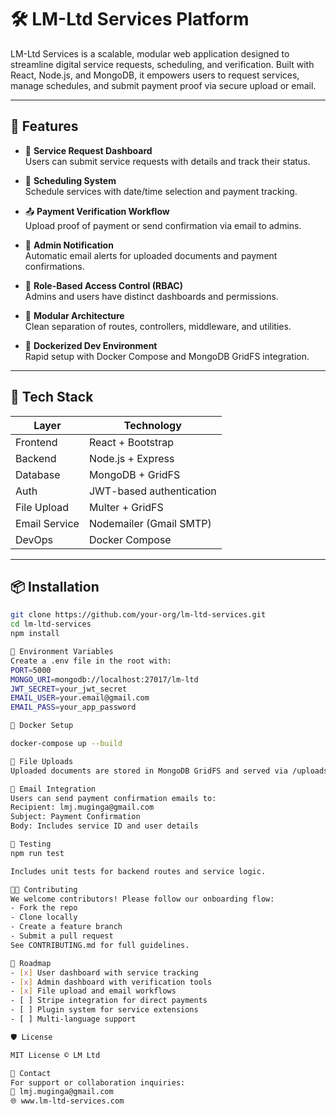 # 🛠️ LM-Ltd Services Platform

LM-Ltd Services is a scalable, modular web application designed to streamline digital service requests, scheduling, and verification. Built with React, Node.js, and MongoDB, it empowers users to request services, manage schedules, and submit payment proof via secure upload or email.

---

## 🚀 Features

- 🧾 **Service Request Dashboard**  
  Users can submit service requests with details and track their status.

- 📅 **Scheduling System**  
  Schedule services with date/time selection and payment tracking.

- 📤 **Payment Verification Workflow**  
  Upload proof of payment or send confirmation via email to admins.

- 📧 **Admin Notification**  
  Automatic email alerts for uploaded documents and payment confirmations.

- 🔐 **Role-Based Access Control (RBAC)**  
  Admins and users have distinct dashboards and permissions.

- 🧱 **Modular Architecture**  
  Clean separation of routes, controllers, middleware, and utilities.

- 🐳 **Dockerized Dev Environment**  
  Rapid setup with Docker Compose and MongoDB GridFS integration.

---

## 🧰 Tech Stack

| Layer         | Technology                     |
|--------------|---------------------------------|
| Frontend      | React + Bootstrap              |
| Backend       | Node.js + Express              |
| Database      | MongoDB + GridFS               |
| Auth          | JWT-based authentication       |
| File Upload   | Multer + GridFS                |
| Email Service | Nodemailer (Gmail SMTP)        |
| DevOps        | Docker Compose                 |

---

## 📦 Installation

```bash
git clone https://github.com/your-org/lm-ltd-services.git
cd lm-ltd-services
npm install

🔐 Environment Variables
Create a .env file in the root with:
PORT=5000
MONGO_URI=mongodb://localhost:27017/lm-ltd
JWT_SECRET=your_jwt_secret
EMAIL_USER=your.email@gmail.com
EMAIL_PASS=your_app_password

🐳 Docker Setup

docker-compose up --build

📂 File Uploads
Uploaded documents are stored in MongoDB GridFS and served via /uploads/:filename.

📧 Email Integration
Users can send payment confirmation emails to:
Recipient: lmj.muginga@gmail.com
Subject: Payment Confirmation
Body: Includes service ID and user details

🧪 Testing
npm run test

Includes unit tests for backend routes and service logic.

🧑‍💻 Contributing
We welcome contributors! Please follow our onboarding flow:
- Fork the repo
- Clone locally
- Create a feature branch
- Submit a pull request
See CONTRIBUTING.md for full guidelines.

📌 Roadmap
- [x] User dashboard with service tracking
- [x] Admin dashboard with verification tools
- [x] File upload and email workflows
- [ ] Stripe integration for direct payments
- [ ] Plugin system for service extensions
- [ ] Multi-language support

🛡️ License

MIT License © LM Ltd

🤝 Contact
For support or collaboration inquiries:
📧 lmj.muginga@gmail.com
🌐 www.lm-ltd-services.com
